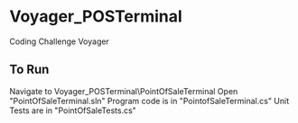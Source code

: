 # Voyager_POSTerminal
Coding Challenge Voyager

## To Run
  Navigate to Voyager_POSTerminal\PointOfSaleTerminal
  Open "PointOfSaleTerminal.sln"
  Program code is in "PointofSaleTerminal.cs"
  Unit Tests are in "PointOfSaleTests.cs"
